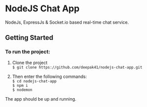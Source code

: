 # NodeJS Chat App


NodeJs, ExpressJs & Socket.io based real-time chat service.


## Getting Started
### To run the project:  
1. Clone the project  
`$ git clone https://github.com/deepak41/nodejs-chat-app.git`


2. Then enter the following commands:   
`$ cd nodejs-chat-app`  
`$ npm i`  
`$ nodemon`  

The app should be up and running. 
